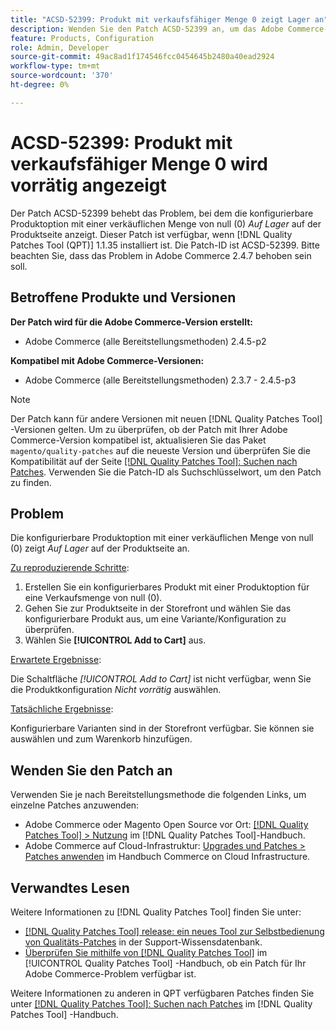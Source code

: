 ```yaml
---
title: "ACSD-52399: Produkt mit verkaufsfähiger Menge 0 zeigt Lager an"
description: Wenden Sie den Patch ACSD-52399 an, um das Adobe Commerce-Problem zu beheben, bei dem die konfigurierbare Produktoption mit der Verkaufsmenge "0"auf der Produktseite *In Stock* angezeigt wird.
feature: Products, Configuration
role: Admin, Developer
source-git-commit: 49ac8ad1f174546fcc0454645b2480a40ead2924
workflow-type: tm+mt
source-wordcount: '370'
ht-degree: 0%

---
```


# ACSD-52399: Produkt mit verkaufsfähiger Menge 0 wird vorrätig angezeigt

Der Patch ACSD-52399 behebt das Problem, bei dem die konfigurierbare Produktoption mit einer verkäuflichen Menge von null (0) *Auf Lager* auf der Produktseite anzeigt. Dieser Patch ist verfügbar, wenn [!DNL Quality Patches Tool (QPT)] 1.1.35 installiert ist. Die Patch-ID ist ACSD-52399. Bitte beachten Sie, dass das Problem in Adobe Commerce 2.4.7 behoben sein soll.

## Betroffene Produkte und Versionen

**Der Patch wird für die Adobe Commerce-Version erstellt:**

* Adobe Commerce (alle Bereitstellungsmethoden) 2.4.5-p2

**Kompatibel mit Adobe Commerce-Versionen:**

* Adobe Commerce (alle Bereitstellungsmethoden) 2.3.7 - 2.4.5-p3

>[!NOTE]
>
>Der Patch kann für andere Versionen mit neuen [!DNL Quality Patches Tool] -Versionen gelten. Um zu überprüfen, ob der Patch mit Ihrer Adobe Commerce-Version kompatibel ist, aktualisieren Sie das Paket `magento/quality-patches` auf die neueste Version und überprüfen Sie die Kompatibilität auf der Seite [[!DNL Quality Patches Tool]: Suchen nach Patches](https://experienceleague.adobe.com/tools/commerce-quality-patches/index.html). Verwenden Sie die Patch-ID als Suchschlüsselwort, um den Patch zu finden.

## Problem

Die konfigurierbare Produktoption mit einer verkäuflichen Menge von null (0) zeigt *Auf Lager* auf der Produktseite an.

<u>Zu reproduzierende Schritte</u>:

1. Erstellen Sie ein konfigurierbares Produkt mit einer Produktoption für eine Verkaufsmenge von null (0).
1. Gehen Sie zur Produktseite in der Storefront und wählen Sie das konfigurierbare Produkt aus, um eine Variante/Konfiguration zu überprüfen.
1. Wählen Sie **[!UICONTROL Add to Cart]** aus.

<u>Erwartete Ergebnisse</u>:

Die Schaltfläche *[!UICONTROL Add to Cart]* ist nicht verfügbar, wenn Sie die Produktkonfiguration *Nicht vorrätig* auswählen.

<u>Tatsächliche Ergebnisse</u>:

Konfigurierbare Varianten sind in der Storefront verfügbar. Sie können sie auswählen und zum Warenkorb hinzufügen.

## Wenden Sie den Patch an

Verwenden Sie je nach Bereitstellungsmethode die folgenden Links, um einzelne Patches anzuwenden:

* Adobe Commerce oder Magento Open Source vor Ort: [[!DNL Quality Patches Tool] > Nutzung](https://experienceleague.adobe.com/docs/commerce-operations/tools/quality-patches-tool/usage.html) im [!DNL Quality Patches Tool]-Handbuch.
* Adobe Commerce auf Cloud-Infrastruktur: [Upgrades und Patches > Patches anwenden](https://experienceleague.adobe.com/docs/commerce-cloud-service/user-guide/develop/upgrade/apply-patches.html) im Handbuch Commerce on Cloud Infrastructure.

## Verwandtes Lesen

Weitere Informationen zu [!DNL Quality Patches Tool] finden Sie unter:

* [[!DNL Quality Patches Tool] release: ein neues Tool zur Selbstbedienung von Qualitäts-Patches](https://experienceleague.adobe.com/en/docs/commerce-knowledge-base/kb/announcements/commerce-announcements/magento-quality-patches-released-new-tool-to-self-serve-quality-patches) in der Support-Wissensdatenbank.
* [Überprüfen Sie mithilfe von  [!DNL Quality Patches Tool]](/help/tools/quality-patches-tool/patches-available-in-qpt/check-patch-for-magento-issue-with-magento-quality-patches.md) im [!UICONTROL Quality Patches Tool] -Handbuch, ob ein Patch für Ihr Adobe Commerce-Problem verfügbar ist.


Weitere Informationen zu anderen in QPT verfügbaren Patches finden Sie unter [[!DNL Quality Patches Tool]: Suchen nach Patches](https://experienceleague.adobe.com/tools/commerce-quality-patches/index.html) im [!DNL Quality Patches Tool] -Handbuch.
